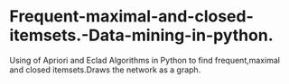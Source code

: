 # Frequent-maximal-and-closed-itemsets.-Data-mining-in-python.
Using of Apriori and Eclad Algorithms in Python to find frequent,maximal and closed itemsets.Draws the network as a graph.
